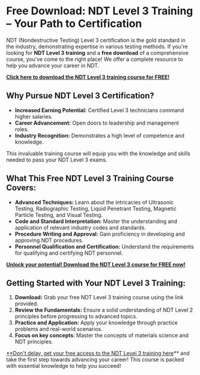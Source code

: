 # Free Download: NDT Level 3 Training – Your Path to Certification

NDT (Nondestructive Testing) Level 3 certification is the gold standard in the industry, demonstrating expertise in various testing methods. If you're looking for **NDT Level 3 training** and a **free download** of a comprehensive course, you've come to the right place! We offer a complete resource to help you advance your career in NDT.

[**Click here to download the NDT Level 3 training course for FREE!**](https://udemywork.com/ndt-level-3-training)

## Why Pursue NDT Level 3 Certification?

*   **Increased Earning Potential:** Certified Level 3 technicians command higher salaries.
*   **Career Advancement:** Open doors to leadership and management roles.
*   **Industry Recognition:** Demonstrates a high level of competence and knowledge.

This invaluable training course will equip you with the knowledge and skills needed to pass your NDT Level 3 exams.

## What This Free NDT Level 3 Training Course Covers:

*   **Advanced Techniques:** Learn about the intricacies of Ultrasonic Testing, Radiographic Testing, Liquid Penetrant Testing, Magnetic Particle Testing, and Visual Testing.
*   **Code and Standard Interpretation:** Master the understanding and application of relevant industry codes and standards.
*   **Procedure Writing and Approval:** Gain proficiency in developing and approving NDT procedures.
*   **Personnel Qualification and Certification:** Understand the requirements for qualifying and certifying NDT personnel.

[**Unlock your potential! Download the NDT Level 3 course for FREE now!**](https://udemywork.com/ndt-level-3-training)

## Getting Started with Your NDT Level 3 Training:

1.  **Download:** Grab your free NDT Level 3 training course using the link provided.
2.  **Review the Fundamentals:** Ensure a solid understanding of NDT Level 2 principles before progressing to advanced topics.
3.  **Practice and Application:** Apply your knowledge through practice problems and real-world scenarios.
4. **Focus on key concepts**: Master the concepts of materials science and NDT principles.

[**Don't delay, get your free access to the NDT Level 3 training here](https://udemywork.com/ndt-level-3-training)** and take the first step towards advancing your career! This course is packed with essential knowledge to help you succeed!
